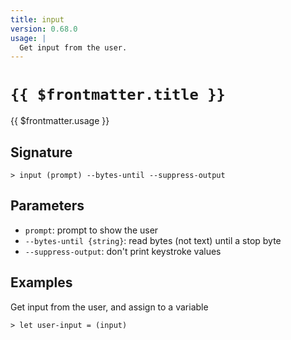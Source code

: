 ```yaml
---
title: input
version: 0.68.0
usage: |
  Get input from the user.
---
```


# <code>{{ $frontmatter.title }}</code>

<div style='white-space: pre-wrap;'>{{ $frontmatter.usage }}</div>

## Signature

```> input (prompt) --bytes-until --suppress-output```

## Parameters

 -  `prompt`: prompt to show the user
 -  `--bytes-until {string}`: read bytes (not text) until a stop byte
 -  `--suppress-output`: don't print keystroke values

## Examples

Get input from the user, and assign to a variable
```shell
> let user-input = (input)
```
